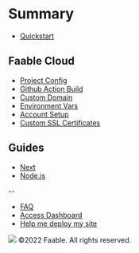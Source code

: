 # Summary​

- [Quickstart](README.md)

## Faable Cloud

- [Project Config](docs/project-config.md)
- [Github Action Build](docs/build-via-github-action.md)
- [Custom Domain](docs/custom-domain.md)
- [Environment Vars](docs/environment-variables.md)
- [Account Setup](docs/account-setup.md)
- [Custom SSL Certificates](docs/custom-ssl-certificates.md)

## Guides

- [Next](guides/next.md)
- [Node.js](guides/nodejs-express.md)

--

- [FAQ](faq.md)
- [Access Dashboard](https://www.faable.com/dashboard)
- [Help me deploy my site](https://calendly.com/faable/helpdesk)

![](https://www.faable.com/logo/Wide.png)
©2022 Faable. All rights reserved.
